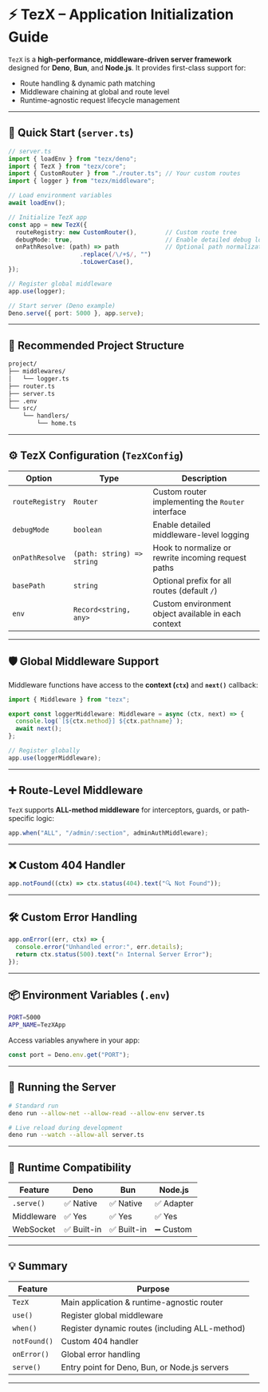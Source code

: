 # ⚡ TezX – Application Initialization Guide

`TezX` is a **high-performance, middleware-driven server framework** designed for **Deno**, **Bun**, and **Node.js**. It provides first-class support for:

* Route handling & dynamic path matching
* Middleware chaining at global and route level
* Runtime-agnostic request lifecycle management

---

## 🚀 Quick Start (`server.ts`)

```ts
// server.ts
import { loadEnv } from "tezx/deno";
import { TezX } from "tezx/core";
import { CustomRouter } from "./router.ts"; // Your custom routes
import { logger } from "tezx/middleware";

// Load environment variables
await loadEnv();

// Initialize TezX app
const app = new TezX({
  routeRegistry: new CustomRouter(),        // Custom route tree
  debugMode: true,                          // Enable detailed debug logs
  onPathResolve: (path) => path             // Optional path normalization
                    .replace(/\/+$/, "")
                    .toLowerCase(),
});

// Register global middleware
app.use(logger);

// Start server (Deno example)
Deno.serve({ port: 5000 }, app.serve);
```

---

## 📁 Recommended Project Structure

```bash
project/
├── middlewares/
│   └── logger.ts
├── router.ts
├── server.ts
├── .env
└── src/
    └── handlers/
        └── home.ts
```

---

## ⚙ TezX Configuration (`TezXConfig`)

| Option          | Type                       | Description                                         |
| --------------- | -------------------------- | --------------------------------------------------- |
| `routeRegistry` | `Router`                   | Custom router implementing the `Router` interface   |
| `debugMode`     | `boolean`                  | Enable detailed middleware-level logging            |
| `onPathResolve` | `(path: string) => string` | Hook to normalize or rewrite incoming request paths |
| `basePath`      | `string`                   | Optional prefix for all routes (default `/`)        |
| `env`           | `Record<string, any>`      | Custom environment object available in each context |

---

## 🛡 Global Middleware Support

Middleware functions have access to the **context (`ctx`)** and **`next()`** callback:

```ts
import { Middleware } from "tezx";

export const loggerMiddleware: Middleware = async (ctx, next) => {
  console.log(`[${ctx.method}] ${ctx.pathname}`);
  await next();
};

// Register globally
app.use(loggerMiddleware);
```

---

## ➕ Route-Level Middleware

`TezX` supports **ALL-method middleware** for interceptors, guards, or path-specific logic:

```ts
app.when("ALL", "/admin/:section", adminAuthMiddleware);
```

---

## ❌ Custom 404 Handler

```ts
app.notFound((ctx) => ctx.status(404).text("🔍 Not Found"));
```

---

## 🛠 Custom Error Handling

```ts
app.onError((err, ctx) => {
  console.error("Unhandled error:", err.details);
  return ctx.status(500).text("🔥 Internal Server Error");
});
```

---

## 📦 Environment Variables (`.env`)

```bash
PORT=5000
APP_NAME=TezXApp
```

Access variables anywhere in your app:

```ts
const port = Deno.env.get("PORT");
```

---

## 🧪 Running the Server

```bash
# Standard run
deno run --allow-net --allow-read --allow-env server.ts

# Live reload during development
deno run --watch --allow-all server.ts
```

---

## 🧬 Runtime Compatibility

| Feature    | Deno       | Bun        | Node.js   |
| ---------- | ---------- | ---------- | --------- |
| `.serve()` | ✅ Native   | ✅ Native   | ✅ Adapter |
| Middleware | ✅ Yes      | ✅ Yes      | ✅ Yes     |
| WebSocket  | ✅ Built-in | ✅ Built-in | ➖ Custom  |

---

## 💡 Summary

| Feature      | Purpose                                        |
| ------------ | ---------------------------------------------- |
| `TezX`       | Main application & runtime-agnostic router     |
| `use()`      | Register global middleware                     |
| `when()`     | Register dynamic routes (including ALL-method) |
| `notFound()` | Custom 404 handler                             |
| `onError()`  | Global error handling                          |
| `serve()`    | Entry point for Deno, Bun, or Node.js servers  |

---
